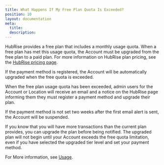 ```yaml
---
title: What Happens If My Free Plan Quota Is Exceeded?
position: 10
layout: documentation
meta:
  title:
  description:
---
```


HubRise provides a free plan that includes a monthly usage quota. When a free plan has met this usage quota, the Account must be upgraded from the free plan to a paid plan. For more information on HubRise plan pricing, see the [HubRise pricing page](/pricing).

If the payment method is registered, the Account will be automatically upgraded when the free quota is exceeded.

When the free plan usage quota has been exceeded, admin users for the Account or Location will receive an email and a notice on the HubRise page informing them they must register a payment method and upgrade their plan.

If the payment method is not set two weeks after the first email alert is sent, the Account will be suspended.

If you know that you will have more transactions than the current plan provides, you can upgrade the plan before being notified. The upgraded plan will not begin until your Account exceeds the free quota limitation, even if you have selected the upgraded tier level and set your payment method.

For More information, see [Usage](/docs/usage-plan/).
